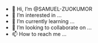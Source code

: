 - 👋 Hi, I’m @SAMUEL-ZUOKUMOR
- 👀 I’m interested in ...
- 🌱 I’m currently learning ...
- 💞️ I’m looking to collaborate on ...
- 📫 How to reach me ...

<!---
SAMUEL-ZUOKUMOR/SAMUEL-ZUOKUMOR is a ✨ special ✨ repository because its `README.md` (this file) appears on your GitHub profile.
You can click the Preview link to take a look at your changes.
--->
